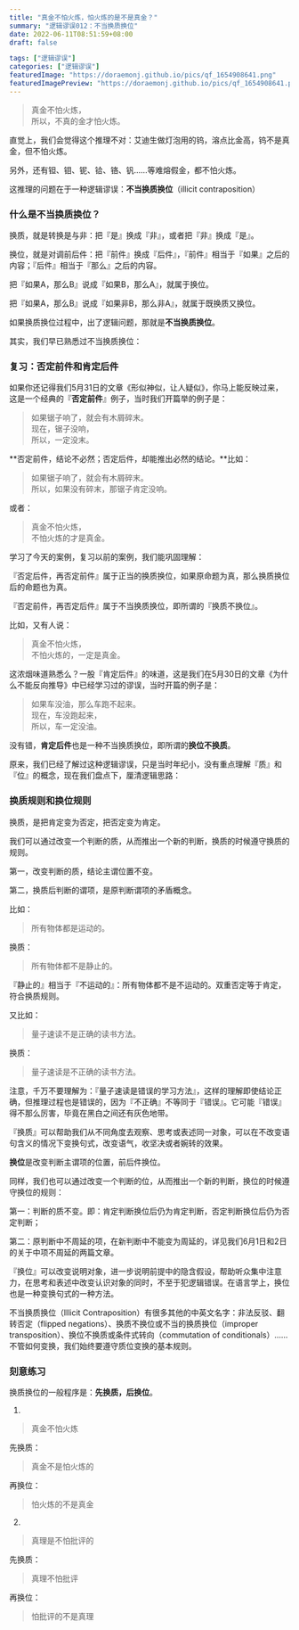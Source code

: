 ```yaml
---
title: "真金不怕火炼，怕火炼的是不是真金？"
summary: "逻辑谬误012：不当换质换位"
date: 2022-06-11T08:51:59+08:00
draft: false

tags: ["逻辑谬误"]
categories: ["逻辑谬误"]
featuredImage: "https://doraemonj.github.io/pics/qf_1654908641.png"
featuredImagePreview: "https://doraemonj.github.io/pics/qf_1654908641.png"
---
```


>   真金不怕火炼，<br />
>   所以，不真的金才怕火炼。

直觉上，我们会觉得这个推理不对：艾迪生做灯泡用的钨，溶点比金高，钨不是真金，但不怕火炼。

另外，还有钽、钼、铌、铪、铬、钒……等难熔假金，都不怕火炼。

这推理的问题在于一种逻辑谬误：**不当换质换位**（illicit contraposition）

### 什么是不当换质换位？

换质，就是转换是与非：把『是』换成『非』，或者把『非』换成『是』。

换位，就是对调前后件：把『前件』换成『后件』，『前件』相当于『如果』之后的内容；『后件』相当于『那么』之后的内容。

把『如果A，那么B』说成『如果B，那么A』，就属于换位。

把『如果A，那么B』说成『如果非B，那么非A』，就属于既换质又换位。

如果换质换位过程中，出了逻辑问题，那就是**不当换质换位**。

其实，我们早已熟悉过不当换质换位：

### 复习：否定前件和肯定后件

如果你还记得我们5月31日的文章《形似神似，让人疑似》，你马上能反映过来，这是一个经典的『**否定前件**』例子，当时我们开篇举的例子是：

>   如果锯子响了，就会有木屑碎末。<br />
>   现在，锯子没响，<br />
>   所以，一定没末。

**否定前件，结论不必然；否定后件，却能推出必然的结论。**比如：

>   如果锯子响了，就会有木屑碎末。<br />
>   所以，如果没有碎末，那锯子肯定没响。

或者：

>   真金不怕火炼，<br />
>   不怕火炼的才是真金。

学习了今天的案例，复习以前的案例，我们能巩固理解：

『否定后件，再否定前件』属于正当的换质换位，如果原命题为真，那么换质换位后的命题也为真。

『否定前件，再否定后件』属于不当换质换位，即所谓的『换质不换位』。

比如，又有人说：

>   真金不怕火炼，<br />
>   不怕火炼的，一定是真金。

这浓烟味道熟悉么？一股『肯定后件』的味道，这是我们在5月30日的文章《为什么不能反向推导》中已经学习过的谬误，当时开篇的例子是：

>   如果车没油，那么车跑不起来。<br />
>   现在，车没跑起来，<br />
>   所以，车一定没油。

没有错，**肯定后件**也是一种不当换质换位，即所谓的**换位不换质**。

原来，我们已经了解过这种逻辑谬误，只是当时年纪小，没有重点理解『质』和『位』的概念，现在我们盘点下，厘清逻辑思路：

### 换质规则和换位规则

换质，是把肯定变为否定，把否定变为肯定。

我们可以通过改变一个判断的质，从而推出一个新的判断，换质的时候遵守换质的规则。

第一，改变判断的质，结论主谓位置不变。

第二，换质后判断的谓项，是原判断谓项的矛盾概念。

比如：

>   所有物体都是运动的。

换质：

>   所有物体都不是静止的。

『静止的』相当于『不运动的』：所有物体都不是不运动的。双重否定等于肯定，符合换质规则。

又比如：

>   量子速读不是正确的读书方法。

换质：

>   量子速读是不正确的读书方法。

注意，千万不要理解为：『量子速读是错误的学习方法』，这样的理解即使结论正确，但推理过程也是错误的，因为『不正确』不等同于『错误』。它可能『错误』得不那么厉害，毕竟在黑白之间还有灰色地带。

『换质』可以帮助我们从不同角度去观察、思考或表述同一对象，可以在不改变语句含义的情况下变换句式，改变语气，收坚决或者婉转的效果。

**换位**是改变判断主谓项的位置，前后件换位。

同样，我们也可以通过改变一个判断的位，从而推出一个新的判断，换位的时候遵守换位的规则：

第一：判断的质不变。即：肯定判断换位后仍为肯定判断，否定判断换位后仍为否定判断；

第二：原判断中不周延的项，在新判断中不能变为周延的，详见我们6月1日和2日的关于中项不周延的两篇文章。

『换位』可以改变说明对象，进一步说明前提中的隐含假设，帮助听众集中注意力，在思考和表述中改变认识对象的同时，不至于犯逻辑错误。在语言学上，换位也是一种变换句式的一种方法。

不当换质换位（Illicit Contraposition）有很多其他的中英文名字：非法反驳、翻转否定（flipped negations）、换质不换位或不当的换质换位（improper transposition）、换位不换质或条件式转向（commutation of conditionals）……不管如何变换，我们始终要遵守质位变换的基本规则。

### 刻意练习

换质换位的一般程序是：**先换质，后换位**。

1.

>   真金不怕火炼

先换质：

>   真金不是怕火炼的

再换位：

>   怕火炼的不是真金

2.

>   真理是不怕批评的

先换质：

>   真理不怕批评

再换位：

>   怕批评的不是真理
